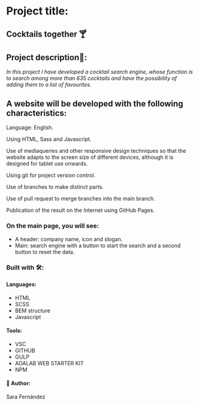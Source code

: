 # Project title:
## Cocktails together :cocktail:

## Project description🚀:
_In this project I have developed a cocktail search engine, whose function is to search among more than 635 cocktails and have the possibility of adding them to a list of favourites._

## A website will be developed with the following characteristics:
Language: English.

Using HTML, Sass and Javascript.

Use of mediaqueries and other responsive design techniques so that the website adapts to the screen size of different devices, although it is designed for tablet use onwards. 

Using git for project version control. 

Use of branches to make distinct parts.

Use of pull request to merge branches into the main branch. 

Publication of the result on the Internet using GitHub Pages. 

### On the main page, you will see:

* A header: company name, icon and slogan.
* Main: search engine with a button to start the search and a second button to reset the data.

### Built with 🛠️:

#### Languages:
* HTML
* SCSS
* BEM structure
* Javascript
#### Tools:
* VSC
* GITHUB
* GULP
* ADALAB WEB STARTER KIT
* NPM
#### :raising_hand: Author:

Sara Fernández
